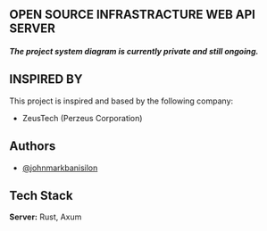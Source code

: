 ## OPEN SOURCE INFRASTRACTURE  WEB API SERVER
##### The project system diagram is currently private and still ongoing.
## INSPIRED BY

This project is inspired and based by the following company:

- ZeusTech (Perzeus Corporation)


## Authors

- [@johnmarkbanisilon](https://web.facebook.com/crypto.graphy.39)


## Tech Stack


**Server:** Rust, Axum

